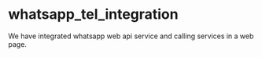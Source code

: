 # whatsapp_tel_integration
We have integrated whatsapp web api service and calling services in a web page.
